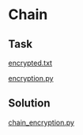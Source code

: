 # Chain

## Task
[encrypted.txt](./src/encrypted.txt)

[encryption.py](./src/encryption.py)

## Solution

[chain_encryption.py](./src/chain_encryption.py)
